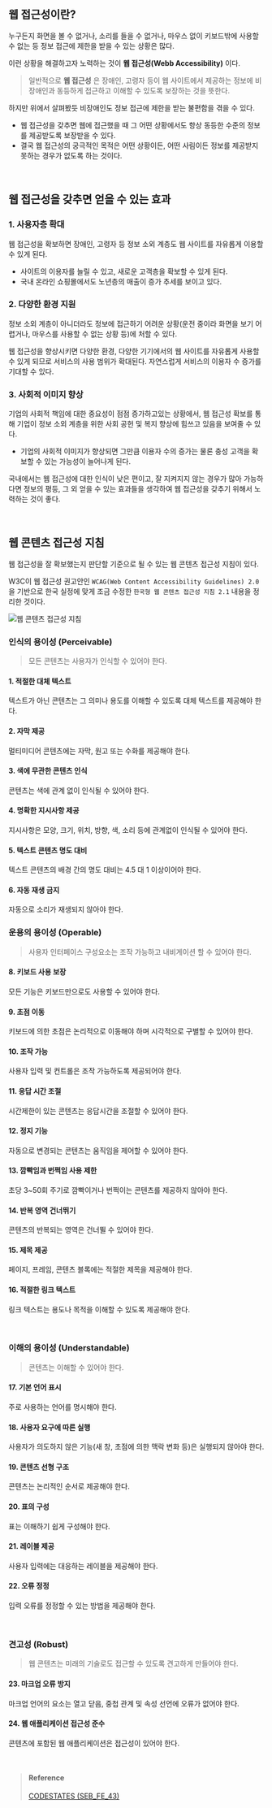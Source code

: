 ## 웹 접근성이란?

누구든지 화면을 볼 수 없거나, 소리를 들을 수 없거나, 마우스 없이 키보드밖에 사용할 수 없는 등 정보 접근에 제한을 받을 수 있는 상황은 많다.

이런 상황을 해결하고자 노력하는 것이 **웹 접근성(Webb Accessibility)** 이다.

> 일반적으로 **웹 접근성** 은 장애인, 고령자 등이 웹 사이트에서 제공하는 정보에 비장애인과 동등하게 접근하고 이해할 수 있도록 보장하는 것을 뜻한다.

하지만 위에서 살펴봤듯 비장애인도 정보 접근에 제한을 받는 불편함을 겪을 수 있다.

- 웹 접근성을 갖추면 웹에 접근했을 때 그 어떤 상황에서도 항상 동등한 수준의 정보를 제공받도록 보장받을 수 있다.
- 결국 웹 접근성의 궁극적인 목적은 어떤 상황이든, 어떤 사림이든 정보를 제공받지 못하는 경우가 없도록 하는 것이다.

<br>

## 웹 접근성을 갖추면 얻을 수 있는 효과

### 1. 사용자층 확대

웹 접근성을 확보하면 장애인, 고령자 등 정보 소외 계층도 웹 사이트를 자유롭게 이용할 수 있게 된다.

- 사이트의 이용자를 늘릴 수 있고, 새로운 고객층을 확보할 수 있게 된다.
- 국내 온라인 쇼핑몰에서도 노년층의 매출이 증가 추세를 보이고 있다.

### 2. 다양한 환경 지원

정보 소외 계층이 아니더라도 정보에 접근하기 어려운 상황(운전 중이라 화면을 보기 어렵거나, 마우스를 사용할 수 없는 상황 등)에 처할 수 있다.

웹 접근성을 향상시키면 다양한 환경, 다양한 기기에서의 웹 사이트를 자유롭게 사용할 수 있게 되므로 서비스의 사용 범위가 확대된다. 자연스럽게 서비스의 이용자 수 증가를 기대할 수 있다.

### 3. 사회적 이미지 향상

기업의 사회적 책임에 대한 중요성이 점점 증가하고있는 상황에서, 웹 접근성 확보를 통해 기업이 정보 소외 계층을 위한 사회 공헌 및 복지 향상에 힘쓰고 있음을 보여줄 수 있다.

- 기업의 사회적 이미지가 향상되면 그만큼 이용자 수의 증가는 물론 충성 고객을 확보할 수 있는 가능성이 늘어나게 된다.

국내에서는 웹 접근성에 대한 인식이 낮은 편이고, 잘 지켜지지 않는 경우가 많아 가능하다면 정보의 평등, 그 외 얻을 수 있는 효과들을 생각하여 웹 접근성을 갖추기 위해서 노력하는 것이 좋다.

<br>

## 웹 콘텐츠 접근성 지침

웹 접근성을 잘 확보했는지 판단할 기준으로 될 수 있는 웹 콘텐츠 접근성 지침이 있다.

W3C이 웹 접근성 권고안인 `WCAG(Web Content Accessibility Guidelines) 2.0` 을 기반으로 한국 실정에 맞게 조금 수정한 `한국형 웹 콘텐츠 접근성 지침 2.1` 내용을 정리한 것이다.

![웹 콘텐츠 접근성 지침](https://velog.velcdn.com/images/tlsl13/post/8e2541bd-bcc1-4f5a-a499-b0d6296715af/image.png)

### 인식의 용이성 (Perceivable)

> 모든 콘텐츠는 사용자가 인식할 수 있어야 한다.

#### 1. 적절한 대체 텍스트

텍스트가 아닌 콘텐츠는 그 의미나 용도를 이해할 수 있도록 대체 텍스트를 제공해야 한다.

#### 2. 자막 제공

멀티미디어 콘텐츠에는 자막, 원고 또는 수화를 제공해야 한다.

#### 3. 색에 무관한 콘텐츠 인식

콘텐츠는 색에 관계 없이 인식될 수 있어야 한다.

#### 4. 명확한 지시사항 제공

지시사항은 모양, 크기, 위치, 방향, 색, 소리 등에 관계없이 인식될 수 있어야 한다.

#### 5. 텍스트 콘텐츠 명도 대비

텍스트 콘텐츠의 배경 간의 명도 대비는 4.5 대 1 이상이어야 한다.

#### 6. 자동 재생 금지

자동으로 소리가 재생되지 않아야 한다.

### 운용의 용이성 (Operable)

> 사용자 인터페이스 구성요소는 조작 가능하고 내비게이션 할 수 있어야 한다.

#### 8. 키보드 사용 보장

모든 기능은 키보드만으로도 사용할 수 있어야 한다.

#### 9. 초점 이동

키보드에 의한 초점은 논리적으로 이동해야 하며 시각적으로 구별할 수 있어야 한다.

#### 10. 조작 가능

사용자 입력 및 컨트롤은 조작 가능하도록 제공되어야 한다.

#### 11. 응답 시간 조절

시간제한이 있는 콘텐츠는 응답시간을 조절할 수 있어야 한다.

#### 12. 정지 기능

자동으로 변경되는 콘텐츠는 움직임을 제어할 수 있어야 한다.

#### 13. 깜빡임과 번쩍임 사용 제한

초당 3~50회 주기로 깜빡이거나 번쩍이는 콘텐츠를 제공하지 않아야 한다.

#### 14. 반복 영역 건너뛰기

콘텐츠의 반복되는 영역은 건너뛸 수 있어야 한다.

#### 15. 제목 제공

페이지, 프레임, 콘텐츠 블록에는 적절한 제목을 제공해야 한다.

#### 16. 적절한 링크 텍스트

링크 텍스트는 용도나 목적을 이해할 수 있도록 제공해야 한다.

<br>

### 이해의 용이성 (Understandable)

> 콘텐츠는 이해할 수 있어야 한다.

#### 17. 기본 언어 표시

주로 사용하는 언어를 명시해야 한다.

#### 18. 사용자 요구에 따른 실행

사용자가 의도하지 않은 기능(새 창, 초점에 의한 맥락 변화 등)은 실행되지 않아야 한다.

#### 19. 콘텐츠 선형 구조

콘텐츠는 논리적인 순서로 제공해야 한다.

#### 20. 표의 구성

표는 이해하기 쉽게 구성해야 한다.

#### 21. 레이블 제공

사용자 입력에는 대응하는 레이블을 제공해야 한다.

#### 22. 오류 정정

입력 오류를 정정할 수 있는 방법을 제공해야 한다.

<br>

### 견고성 (Robust)

> 웹 콘텐츠는 미래의 기술로도 접근할 수 있도록 견고하게 만들어야 한다.

#### 23. 마크업 오류 방지

마크업 언어의 요소는 열고 닫음, 중첩 관계 및 속성 선언에 오류가 없어야 한다.

#### 24. 웹 애플리케이션 접근성 준수

콘텐츠에 포함된 웹 애플리케이션은 접근성이 있어야 한다.

<br>

> #### Reference
>
> [CODESTATES (SEB_FE_43)](https://www.codestates.com/)
